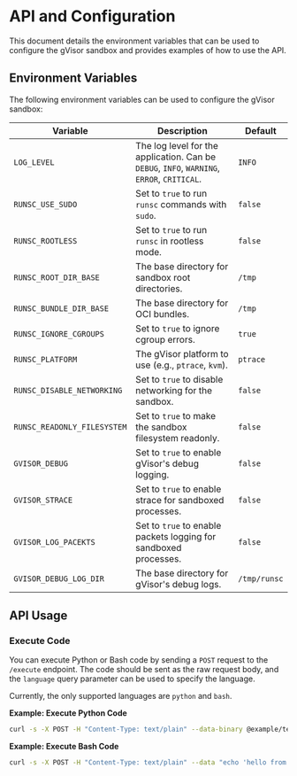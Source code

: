 # API and Configuration

This document details the environment variables that can be used to configure the
gVisor sandbox and provides examples of how to use the API.

## Environment Variables

The following environment variables can be used to configure the gVisor sandbox:

| Variable | Description | Default |
|---|---|---|
| `LOG_LEVEL` | The log level for the application. Can be `DEBUG`, `INFO`, `WARNING`, `ERROR`, `CRITICAL`. | `INFO` |
| `RUNSC_USE_SUDO` | Set to `true` to run `runsc` commands with `sudo`. | `false` |
| `RUNSC_ROOTLESS` | Set to `true` to run `runsc` in rootless mode. | `false` |
| `RUNSC_ROOT_DIR_BASE` | The base directory for sandbox root directories. | `/tmp` |
| `RUNSC_BUNDLE_DIR_BASE` | The base directory for OCI bundles. | `/tmp` |
| `RUNSC_IGNORE_CGROUPS` | Set to `true` to ignore cgroup errors. | `true` |
| `RUNSC_PLATFORM` | The gVisor platform to use (e.g., `ptrace`, `kvm`). | `ptrace` |
| `RUNSC_DISABLE_NETWORKING` | Set to `true` to disable networking for the sandbox. | `false` |
| `RUNSC_READONLY_FILESYSTEM` | Set to `true` to make the sandbox filesystem readonly. | `false` |
| `GVISOR_DEBUG` | Set to `true` to enable gVisor's debug logging. | `false` |
| `GVISOR_STRACE` | Set to `true` to enable strace for sandboxed processes. | `false` |
| `GVISOR_LOG_PACEKTS` | Set to `true` to enable packets logging for sandboxed processes. | `false` |
| `GVISOR_DEBUG_LOG_DIR` | The base directory for gVisor's debug logs. | `/tmp/runsc` |

## API Usage

### Execute Code

You can execute Python or Bash code by sending a `POST` request to the `/execute`
endpoint. The code should be sent as the raw request body, and the `language`
query parameter can be used to specify the language.

Currently, the only supported languages are `python` and `bash`.

**Example: Execute Python Code**

```bash
curl -s -X POST -H "Content-Type: text/plain" --data-binary @example/test_hello.py https://<YOUR_SERVICE_URL>/execute?language=python
```

**Example: Execute Bash Code**

```bash
curl -s -X POST -H "Content-Type: text/plain" --data "echo 'hello from bash'" https://<YOUR_SERVICE_URL>/execute?language=bash
```
